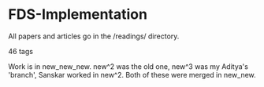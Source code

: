 # FDS-Implementation
All papers and articles go in the /readings/ directory.

46 tags

Work is in new_new_new.
new^2 was the old one, new^3 was my Aditya's 'branch', Sanskar worked in new^2. Both of these were merged in new_new.
